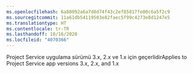 ```yaml
---
ms.openlocfilehash: 6a88092a6a7d8d74f43c2ef85817fe00c6a5f2c9
ms.sourcegitcommit: 11a61db54119503e82faec5f99c4273e8d1247e5
ms.translationtype: HT
ms.contentlocale: tr-TR
ms.lasthandoff: 10/16/2020
ms.locfileid: "4070366"
---
```

<span data-ttu-id="962d1-101">Project Service uygulama sürümü 3.x, 2.x ve 1.x için geçerlidir</span><span class="sxs-lookup"><span data-stu-id="962d1-101">Applies to Project Service app versions 3.x, 2.x, and 1.x</span></span>
